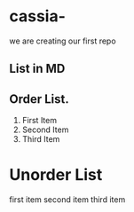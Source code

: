 # cassia-
we are creating our first repo
## List in MD

## Order List.
1. First Item
2. Second Item
3. Third Item

# Unorder List
first item
second item 
third item
